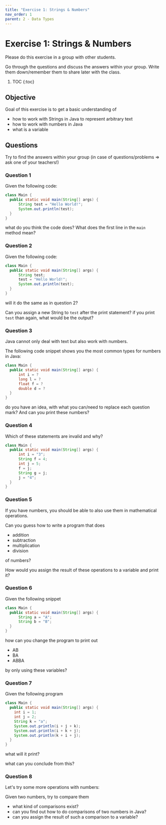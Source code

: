 ```yaml
---
title: "Exercise 1: Strings & Numbers"
nav_order: 1
parent: 2 - Data Types
---
```


# Exercise 1: Strings & Numbers
Please do this exercise in a group with other students.

Go through the questions and discuss the answers within your group.
Write them down/remember them to share later with the class.

1. TOC
{:toc}

## Objective
Goal of this exercise is to get a basic understanding of
* how to work with Strings in Java to represent arbitrary text
* how to work with numbers in Java
* what is a variable

## Questions
Try to find the answers within your group (in case of questions/problems => ask one of your teachers!)

### Question 1
Given the following code:

```java
class Main {
  public static void main(String[] args) {
      String test = "Hello World!";
      System.out.println(test);
  }
}
```

what do you think the code does?
What does the first line in the `main` method mean?

### Question 2
Given the following code:

```java
class Main {
  public static void main(String[] args) {
      String test;
      test = "Hello World!";
      System.out.println(test);
  }
}
``` 

will it do the same as in question 2?

Can you assign a new String to `test` after the print statement?
if you print `test` than again, what would be the output?

### Question 3
Java cannot only deal with text but also work with numbers.

The following code snippet shows you the most common types for numbers in Java:
```java
class Main {
  public static void main(String[] args) {
      int i = ?
      long l = ?
      float f = ?
      double d = ?
  }
}
``` 
do you have an idea, with what you can/need to replace each question mark?
And can you print these numbers?

### Question 4
Which of these statements are invalid and why?

```java
class Main {
  public static void main(String[] args) {
      int i = "3";
      String f = 4;
      int j = 5;
      f = j;
      String g = j;
      j = "4";
  }
}
``` 

### Question 5
If you have numbers, you should be able to also use them in mathematical operations.

Can you guess how to write a program that does
* addition
* subtraction
* multiplication
* division

of numbers?

How would you assign the result of these operations to a variable and print it?

### Question 6
Given the following snippet

```java
class Main {
  public static void main(String[] args) {
      String a = "A";
      String b = "B";
  }
}
``` 

how can you change the program to print out 
* AB
* BA
* ABBA

by only using these variables?

### Question 7
Given the following program

```java
class Main {
  public static void main(String[] args) {
    int i = 1;
    int j = 2;
    String k = "a";
    System.out.println(i + j + k);
    System.out.println(i + k + j);
    System.out.println(k + i + j);
  }
}
```

what will it print?

what can you conclude from this?

### Question 8
Let's try some more operations with numbers:

Given two numbers, try to compare them
* what kind of comparisons exist?
* can you find out how to do comparisons of two numbers in Java?
* can you assign the result of such a comparison to a variable?